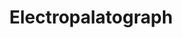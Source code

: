 ---
title: "Electropalatograph"

categories: ['']

tags: ['Electropalatograph']

arwords: 'رسام الحنك الإلكتروني'

arexps: []

enwords: ['Electropalatograph']

enexps: []

arlexicons: 'ر'

enlexicons: 'E'

authors: ['Ruqayya Roshdy']

translators: ['']

citations: 'مقدمة في حوسبة اللغة العربية'

sources: 'مركز الملك عبدالله بن عبدالعزيز الدولي لخدمة اللغة العربية'

slug: ""
---